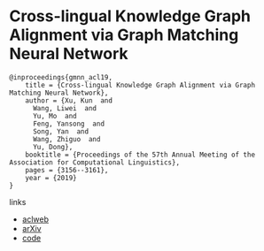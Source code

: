 # Cross-lingual Knowledge Graph Alignment via Graph Matching Neural Network

```
@inproceedings{gmnn_acl19,
    title = {Cross-lingual Knowledge Graph Alignment via Graph Matching Neural Network},
    author = {Xu, Kun  and
      Wang, Liwei  and
      Yu, Mo  and
      Feng, Yansong  and
      Song, Yan  and
      Wang, Zhiguo  and
      Yu, Dong},
    booktitle = {Proceedings of the 57th Annual Meeting of the Association for Computational Linguistics},
    pages = {3156--3161},
    year = {2019}
}
```

links
- [aclweb](https://www.aclweb.org/anthology/papers/P/P19/P19-1304/)
- [arXiv](https://128.84.21.199/abs/1905.11605)
- [code](https://github.com/syxu828/Crosslingula-KG-Matching)
